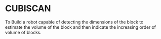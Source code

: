 # CUBISCAN
To Build a robot capable of detecting the dimensions of the block to estimate the volume of the block and then indicate the increasing order of volume of blocks.
